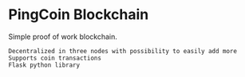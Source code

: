 # PingCoin Blockchain

Simple proof of work blockchain.

	Decentralized in three nodes with possibility to easily add more
	Supports coin transactions
	Flask python library